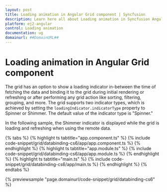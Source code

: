 ```yaml
---
layout: post
title: Loading animation in Angular Grid component | Syncfusion
description: Learn here all about Loading animation in Syncfusion Angular Grid component of Syncfusion Essential JS 2 and more.
platform: ej2-angular
control: Loading animation 
documentation: ug
domainurl: ##DomainURL##
---
```


# Loading animation in Angular Grid component

The grid has an option to show a loading indicator in-between the time of fetching the data and binding it to the grid during initial rendering or refreshing or after performing any grid action like sorting, filtering, grouping, and more. The grid supports two indicator types, which is achieved by setting the `loadingIndicator.indicatorType` property to Spinner or Shimmer. The default value of the indicator type is "Spinner."

In the following sample, the Shimmer indicator is displayed while the grid is loading and refreshing when using the remote data.

{% tabs %}
{% highlight ts tabtitle="app.component.ts" %}
{% include code-snippet/grid/databinding-cs6/app/app.component.ts %}
{% endhighlight %}
{% highlight ts tabtitle="app.module.ts" %}
{% include code-snippet/grid/databinding-cs6/app/app.module.ts %}
{% endhighlight %}
{% highlight ts tabtitle="main.ts" %}
{% include code-snippet/grid/databinding-cs6/app/main.ts %}
{% endhighlight %}
{% endtabs %}
  
{% previewsample "page.domainurl/code-snippet/grid/databinding-cs6" %}